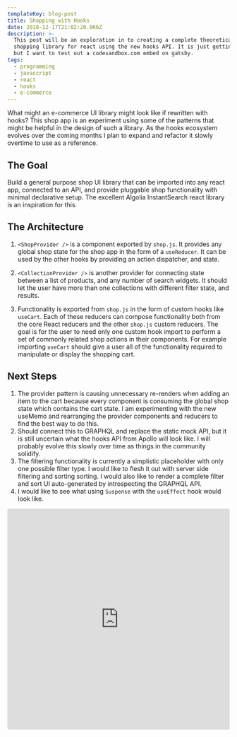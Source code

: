 ```yaml
---
templateKey: blog-post
title: Shopping with Hooks
date: 2018-12-17T21:02:20.866Z
description: >-
  This post will be an exploration in to creating a complete theoretical
  shopping library for react using the new hooks API. It is just getting started
  but I want to test out a codesandbox.com embed on gatsby.
tags:
  - programming
  - javascript
  - react
  - hooks
  - e-commerce
---
```


What might an e-commerce UI library might look like if rewritten with hooks?
This shop app is an experiment using some of the patterns that might be helpful
in the design of such a library. As the hooks ecosystem evolves over the coming
months I plan to expand and refactor it slowly overtime to use as a reference.

## The Goal

Build a general purpose shop UI library that can be imported into any react app,
connected to an API, and provide pluggable shop functionality with minimal
declarative setup. The excellent Algolia InstantSearch react library is an
inspiration for this.

## The Architecture

1. `<ShopProvider />` is a component exported by `shop.js`. It provides any
   global shop state for the shop app in the form of a `useReducer`. It can be
   used by the other hooks by providing an action dispatcher, and state.

2. `<CollectionProvider />` is another provider for connecting state between a
   list of products, and any number of search widgets. It should let the user
   have more than one collections with different filter state, and results.
3. Functionality is exported from `shop.js` in the form of custom hooks like
   `useCart`. Each of these reducers can compose functionality both from the
   core React reducers and the other `shop.js` custom reducers. The goal is for
   the user to need only one custom hook import to perform a set of commonly
   related shop actions in their components. For example importing `useCart`
   should give a user all of the functionality required to manipulate or display
   the shopping cart.

## Next Steps

1. The provider pattern is causing unnecessary re-renders when adding an item to
   the cart because every component is consuming the global shop state which
   contains the cart state. I am experimenting with the new useMemo and
   rearranging the provider components and reducers to find the best way to do
   this.
2. Should connect this to GRAPHQL and replace the static mock API, but it is
   still uncertain what the hooks API from Apollo will look like. I will
   probably evolve this slowly over time as things in the community solidify.
3. The filtering functionality is currently a simplistic placeholder with only
   one possible filter type. I would like to flesh it out with server side
   filtering and sorting sorting. I would also like to render a complete filter
   and sort UI auto-generated by introspecting the GRAPHQL API.
4. I would like to see what using `Suspense` with the `useEffect` hook would
   look like.

<iframe src="https://codesandbox.io/embed/x701xr63xp" style="width:100%; height:500px; border:0; border-radius: 4px; overflow:hidden;" sandbox="allow-modals allow-forms allow-popups allow-scripts allow-same-origin"></iframe>

